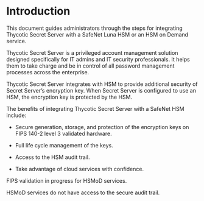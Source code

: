 [title]: # (SafeNet Luna)
[tags]: # (introduction)
[priority]: # (1)
# Introduction

This document guides administrators through the steps for integrating Thycotic
Secret Server with a SafeNet Luna HSM or an HSM on Demand service.

Thycotic Secret Server is a privileged account management solution designed
specifically for IT admins and IT security professionals. It helps them to take
charge and be in control of all password management processes across the
enterprise.

Thycotic Secret Server integrates with HSM to provide additional security of
Secret Server’s encryption key. When Secret Server is configured to use an HSM,
the encryption key is protected by the HSM.

The benefits of integrating Thycotic Secret Server with a SafeNet HSM include:

   * Secure generation, storage, and protection of the encryption keys on FIPS
    140-2 level 3 validated hardware.

   * Full life cycle management of the keys.

   * Access to the HSM audit trail.

   * Take advantage of cloud services with confidence.

FIPS validation in progress for HSMoD services.

HSMoD services do not have access to the secure audit trail.
